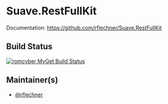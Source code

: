 
# Suave.RestFullKit

Documentation: https://github.com/rflechner/Suave.RestFullKit

## Build Status

[![romcyber MyGet Build Status](https://www.myget.org/BuildSource/Badge/romcyber?identifier=cafbe7b7-6b1a-44d3-b545-e3f5c18879b4)](https://www.myget.org/)

## Maintainer(s)

- [@rflechner](https://github.com/rflechner)

